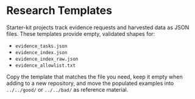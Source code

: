 # Research Templates

Starter-kit projects track evidence requests and harvested data as JSON files.
These templates provide empty, validated shapes for:

- `evidence_tasks.json`
- `evidence_index.json`
- `evidence_index_raw.json`
- `evidence_allowlist.txt`

Copy the template that matches the file you need, keep it empty when adding to a
new repository, and move the populated examples into `../../good/` or
`../../bad/` as reference material.
